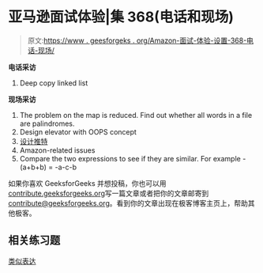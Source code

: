 # 亚马逊面试体验|集 368(电话和现场)

> 原文:[https://www . geesforgeks . org/Amazon-面试-体验-设置-368-电话-现场/](https://www.geeksforgeeks.org/amazon-interview-experience-set-368-phone-onsite/)

**电话采访**

1.  Deep copy linked list

**现场采访**

1.  The problem on the map is reduced. Find out whether all words in a file are palindromes.
2.  Design elevator with OOPS concept
3.  [设计推特](https://www.geeksforgeeks.org/design-data-structures-for-a-very-large-social-network-like-facebook-or-linkedln/)
4.  Amazon-related issues
5.  Compare the two expressions to see if they are similar. For example -(a+b+b) = -a-c-b

如果你喜欢 GeeksforGeeks 并想投稿，你也可以用[contribute.geeksforgeeks.org](http://www.contribute.geeksforgeeks.org)写一篇文章或者把你的文章邮寄到 contribute@geeksforgeeks.org。看到你的文章出现在极客博客主页上，帮助其他极客。

## 相关练习题

[类似表达](https://practice.geeksforgeeks.org/problems/similar-expressions/0)